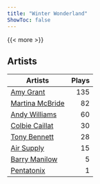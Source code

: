 ```yaml
---
title: "Winter Wonderland"
ShowToc: false
---
```


{{< more >}}

## Artists
Artists | Plays 
----- | -----: 
[Amy Grant](/artists/amy-grant-3053) | 135
[Martina McBride](/artists/martina-mcbride-35319) | 82
[Andy Williams](/artists/andy-williams-16425) | 60
[Colbie Caillat](/artists/colbie-caillat-33213) | 30
[Tony Bennett](/artists/tony-bennett-2564) | 28
[Air Supply](/artists/air-supply-2618) | 15
[Barry Manilow](/artists/barry-manilow-31897) | 5
[Pentatonix](/artists/pentatonix-655231) | 1

